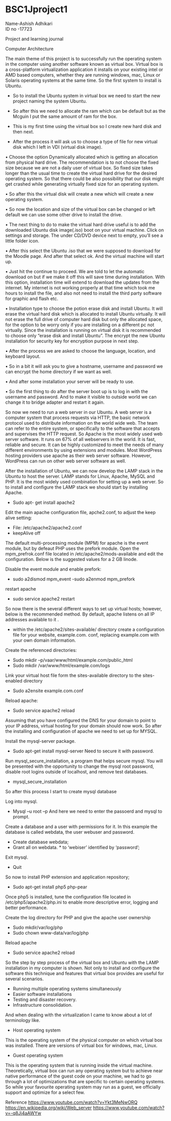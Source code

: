 # BSC1Jproject1

Name-Ashish Adhikari   
ID no -17723

Project and learning journal 

Computer Architecture 

The main theme of this project is to successfully run the operating system in the computer using another software known as virtual box. Virtual box is a cross-platform virtualization application it installs on your existing intel or AMD based computers, whether they are running windows, mac, Linux or Solaris operating systems at the same time. So the first system to install is Ubuntu. 
 - So to install the Ubuntu system in virtual box we need to start the new project naming the system Ubuntu. 
 
 - So after this we need to allocate the ram which can be default but as the Mcguin I put the same amount of ram for the box.
 
 -	This is my first time using the virtual box so I create new hard disk and then next.
 
 -	After the process it will ask us to choose a type of file for new virtual disk which I left in VDI (virtual disk image).
 
 •	Choose the option Dynamically allocated which is getting an allocation from physical hard drive. The recommendation is to not choose the fixed size because we are not a daily user of virtual box. So fixed size takes longer than the usual time to create the virtual hard drive for the desired operating system. So that there could be also possibility that our disk might get crashed while generating virtually fixed size for an operating system. 
 
 •	So after this the virtual disk will create a new which will create a new operating system.
 
 •	So now the location and size of the virtual box can be changed or left default we can use some other drive to install the drive. 
 
 •	The next thing to do to make the virtual hard drive useful is to add the downloaded Ubuntu disk image(.iso) boot on your virtual machine. Click on settings and storage. The under CD/DVD device next to empty, you’ll see a little folder icon.
 
 •	After this select the Ubuntu .iso that we were supposed to download for the Moodle page. And after that select ok.  And the virtual machine will start up.
 
 •	Just hit the continue to proceed. We are told to let the automatic download on but if we make it off this will save time during installation. With this option, installation time will extend to download the updates from the internet. My internet is not working properly at that time which took me hours to install the file, and also not need to install the third party software for graphic and flash etc. 
 
 •	Installation type to choose the potion erase disk and install Ubuntu. It will erase the virtual hard disk which is allocated to install Ubuntu virtually. It will not erase the full drive of computer hard disk but only the allocated space, for the option to be worry only if you are installing on a different pc not virtually. Since the installation is running on virtual disk it is recommended to choose only “erase disk and install Ubuntu”. The encrypt the new Ubuntu installation for security key for encryption purpose in next step. 
 
 •	After the process we are asked to choose the language, location, and keyboard layout. 
 
 •	So in a bit it will ask you to give a hostname, username and password we can encrypt the home directory if we want as well. 
 
 •	And after some installation your server will be ready to use. 
 
 •	So the first thing to do after the server boot up is to log in with the username and password.  And to make it visible to outside world we can change it to bridge adapter and restart it again. 

So now we need to run a web server in our Ubuntu. A web server is a computer system that process requests via HTTP, the basic network protocol used to distribute information on the world wide web. The team can refer to the entire system, or specifically to the software that accepts and supervises the HTTP request. So Apache is the most widely used web server software. It runs on 67% of all webservers in the world. It is fast, reliable and secure. It can be highly customized to meet the needs of many different environments by using extensions and modules. Most WordPress hosting providers use apache as their web server software. However, WordPress can run on other web server software as well.  

After the installation of Ubuntu, we can now develop the LAMP stack in the Ubuntu to host the server. LAMP stands for Linux, Apache, MySQL and PHP. It is the most widely used combination for setting up a web server. So to install and configure the LAMP stack we should start by installing Apache.

-	Sudo apt- get install apache2

Edit the main apache configuration file, apche2.conf, to adjust the keep alive setting:
- File: /etc/apache2/apache2.conf
-	keepAlive off 

The default multi-processing module (MPM) for apache is the event module, but by defeaut PHP uses the prefork module. Open the mpm_prefrok.conf file located in /etc/apache2/mods-available and edit the configuration. Below is the suggested values for a 2 GB linode.

Disable the event module and enable prefork:
 - sudo a2dismod mpm_event
  -sudo a2enmod mpm_prefork 

restart apache 
 - sudo service apache2 restart 

So now there is the several different ways to set up virtual hosts; however, below is the recommended method. By default, apache listens on all IP addresses available to it . 
- within the /etc/apache2/sites-available/ directory create a configuration file for your website, example.com. conf, replacing example.com with your own domain information. 

Create the referenced directories:
-	Sudo mkdir –p/vaar/www/html/example.com/public_html
-	Sudo mkdir /var/www/html/example.com/logs

Link your virtual host file form the sites-available directory to the sites-enabled directory 
-	Sudo a2ensite example.com.conf

Reload apache:
-	Sudo service apache2 reload 

Assuming that you have configured the DNS for your domain to point to your IP address, virtual hosting for your domain should now work. So after the installing and configuration of apache we need to set up for MYSQL.

Install the mysql-server package. 
-	Sudo apt-get install mysql-server
  Need to secure it with password.

Run mysql_secure_installation, a program that helps secure mysql. You will be presented with the opportunity to change the mysql root password, disable root logins outside of localhost, and remove test databases. 
-	mysql_secure_installation

So after this process I start to create mysql database 

Log into mysql.
-	Mysql –u root –p 
And here we need to enter the passoerd and mysql to prompt. 

Create a database and a user with permissions for it. In this example the database is called webdata, the user webuser and password.
-	Create database webdata;
-	Grant all on webdata. * to ‘webiser’ identified by ‘password’;

Exit mysql.
-	Quit

So now to install PHP extension and application repository;
-	Sudo apt-get install php5 php-pear

Once php5 is installed, tune the configuration file located in /etc/php5/apache2/php.ini to enable more descriptive error, logging and better performance. 

Create the log directory for PHP and give the apache user ownership 
-	Sudo mkdir/var/log/php
-	Sudo chown www-data/var/log/php

Reload apache 
-	Sudo service apache2 reload 

So the step by step process of the virtual box and Ubuntu with the LAMP installation in my computer is shown. Not only to install and configure the software this technique and features that virtual box provides are useful for several scenarios.
-	Running multiple operating systems simultaneously 
-	Easier software installations
-	Testing and disaster recovery. 
-	Infrastructure consolidation.

And when dealing with the virtualization I came to know about a lot of terminology like.
-	Host operating system

This is the operating system of the physical computer on which virtual box was installed. There are versions of virtual box for windows, mac, Linux.
-	Guest operating system

This is the operating system that is running inside the virtual machine. Theoretically, virtual box can run any operating system but to achieve near native performance of the guest code on your machine, we had to go through a lot of optimizations that are specific to certain operating systems. So while your favourite operating system may run as a guest, we officially support and optimize for a select few.

Reference 
https://www.youtube.com/watch?v=Ykt3MeNwORQ
https://en.wikipedia.org/wiki/Web_server
https://www.youtube.com/watch?v=-q8Jj4aAWYw
